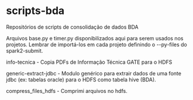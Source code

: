 # scripts-bda
Repositórios de scripts de consolidação de dados BDA

Arquivos base.py e timer.py disponibilizados aqui para serem usados nos projetos. Lembrar de importá-los em cada projeto definindo o --py-files do spark2-submit.


info-tecnica - Copia PDFs de Informação Técnica GATE para o HDFS


generic-extract-jdbc - Modulo genérico para extrair dados de uma fonte jdbc (ex: tabelas oracle) para o HDFS como tabela hive (BDA).


compress_files_hdfs - Comprimi arquivos no hdfs.

